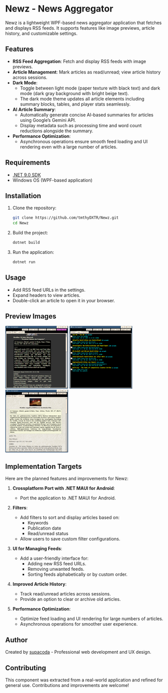 # Newz - News Aggregator

Newz is a lightweight WPF-based news aggregator application that fetches and displays RSS feeds. It supports features like image previews, article history, and customizable settings.

## Features
- **RSS Feed Aggregation**: Fetch and display RSS feeds with image previews.
- **Article Management**: Mark articles as read/unread; view article history across sessions.
- **Dark Mode**: 
  - Toggle between light mode (paper texture with black text) and dark mode (dark gray background with bright beige text).
  - The dark mode theme updates all article elements including summary blocks, tables, and player stats seamlessly.
- **AI Article Summary**:
  - Automatically generate concise AI-based summaries for articles using Google’s Gemini API.
  - Display metadata such as processing time and word count reductions alongside the summary.
- **Performance Optimization**:
  - Asynchronous operations ensure smooth feed loading and UI rendering even with a large number of articles.

## Requirements
- [.NET 9.0 SDK](https://dotnet.microsoft.com/download/dotnet/9.0)
- Windows OS (WPF-based application)

## Installation
1. Clone the repository:
    ```bash
    git clone https://github.com/tmthyDXTR/Newz.git
    cd Newz
    ```

2. Build the project:
    ```bash
    dotnet build
    ```

3. Run the application:
    ```bash
    dotnet run
    ```

## Usage
- Add RSS feed URLs in the settings.
- Expand headers to view articles.
- Double-click an article to open it in your browser.

## Preview Images
<img src="img/2025-04-06 19-57-04.png" alt="Preview 1" width="200" />
<img src="img/2025-04-06 19-54-42.png" alt="Preview 2" width="200" />
<img src="img/2025-04-06 19-55-09.png" alt="Preview 3" width="200" />

## Implementation Targets
Here are the planned features and improvements for Newz:

1. **Crossplatform Port with .NET MAUI for Android**:
   - Port the application to .NET MAUI for Android.
2. **Filters**:
    - Add filters to sort and display articles based on:
        - Keywords
        - Publication date
        - Read/unread status
    - Allow users to save custom filter configurations.

3. **UI for Managing Feeds**:
    - Add a user-friendly interface for:
        - Adding new RSS feed URLs.
        - Removing unwanted feeds.
        - Sorting feeds alphabetically or by custom order.

4. **Improved Article History**:
    - Track read/unread articles across sessions.
    - Provide an option to clear or archive old articles.

5. **Performance Optimization**:
    - Optimize feed loading and UI rendering for large numbers of articles.
    - Asynchronous operations for smoother user experience.

## Author

Created by [supacoda](https://www.supacoda.de) - Professional web development and UX design.

## Contributing

This component was extracted from a real-world application and refined for general use. Contributions and improvements are welcome!


